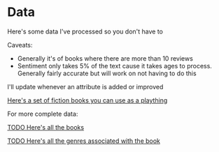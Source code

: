 # Data

Here's some data I've processed so you don't have to

Caveats:
* Generally it's of books where there are more than 10 reviews
* Sentiment only takes 5% of the text cause it takes ages to process. Generally fairly accurate but will work on not having to do this

I'll update whenever an attribute is added or improved

[Here's a set of fiction books you can use as a plaything](fiction.csv)

For more complete data:

[TODO Here's all the books](books.csv)

[TODO Here's all the genres associated with the book](genres.csv)
